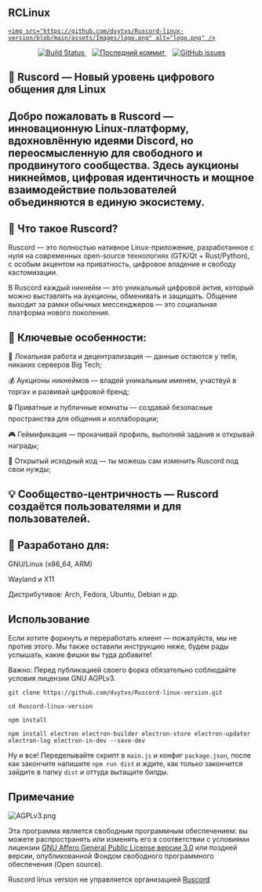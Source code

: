 ## RCLinux
<p align="center">
  <a href="https://github.com/dvytvs/Ruscord-linux-version/.github/images/logo.jpg">

    <img src="https://github.com/dvytvs/Ruscord-linux-version/blob/main/assets/Images/logo.png" alt="logo.png" />
  </a>
</p>
<p align="center">
  <a href="https://github.com/dvytvs/Ruscord-linux-version/actions/workflows/node.js.yml">
    <img src="https://github.com/dvytvs/Ruscord-linux-version/actions/workflows/node.js.yml/badge.svg" alt="Build Status" />
  </a>
  &nbsp;&nbsp;
  <a href="https://github.com/dvytvs/Ruscord-linux-version/commits/main">
  <img src="https://img.shields.io/github/last-commit/dvytvs/Ruscord-linux-version/main" alt="Последний коммит" />
</a>
  &nbsp;&nbsp;
  <a href="https://github.com/dvytvs/Ruscord-linux-version/issues">
    <img src="https://img.shields.io/github/issues/dvytvs/Ruscord-linux-version.svg" alt="GitHub issues" />
  </a>
</p>

## 🐧 Ruscord — Новый уровень цифрового общения для Linux




Добро пожаловать в Ruscord — инновационную Linux-платформу, вдохновлённую идеями Discord, но переосмысленную для свободного и продвинутого сообщества. Здесь аукционы никнеймов, цифровая идентичность и мощное взаимодействие пользователей объединяются в единую экосистему.
------------------------------------------------------------------------------------------

## 🚀 Что такое Ruscord?





Ruscord — это полностью нативное Linux-приложение, разработанное с нуля на современных open-source технологиях (GTK/Qt + Rust/Python), с особым акцентом на приватность, цифровое владение и свободу кастомизации.





В Ruscord каждый никнейм — это уникальный цифровой актив, который можно выставлять на аукционы, обменивать и защищать. Общение выходит за рамки обычных мессенджеров — это социальная платформа нового поколения.



## 🎯 Ключевые особенности:

  🧩 Локальная работа и децентрализация — данные остаются у тебя, никаких серверов Big Tech;

  💰 Аукционы никнеймов — владей уникальным именем, участвуй в торгах и развивай цифровой бренд;

  🔒 Приватные и публичные комнаты — создавай безопасные пространства для общения и коллаборации;

 🎮 Геймификация — прокачивай профиль, выполняй задания и открывай награды;

 🧠 Открытый исходный код — ты можешь сам изменить Ruscord под свои нужды;

 💡 Сообщество-центричность — Ruscord создаётся пользователями и для пользователей.
------------------------------------------------------------------------------------







## 🔧 Разработано для:


  
GNU/Linux (x86_64, ARM)

  
Wayland и X11

  
Дистрибутивов: Arch, Fedora, Ubuntu, Debian и др.



## Использование
Если хотите форкнуть и переработать клиент — пожалуйста, мы не против этого. Мы также оставили инструкцию ниже, будем рады услышать, какие фишки вы туда добавите!

Важно: Перед публикацией своего форка обязательно соблюдайте условия лицензии GNU AGPLv3.

```
git clone https://github.com/dvytvs/Ruscord-linux-version.git

cd Ruscord-linux-version

npm install

npm install electron electron-builder electron-store electron-updater electron-log electron-in-dev --save-dev
```
Ну и все! Переделывайте скрипт в ```main.js``` и конфиг ```package.json```, после как закончите напишите ```npm run dist``` и ждите, как только закончится зайдите в папку ```dist``` и оттуда вытащите билды.


## Примечание
![AGPLv3.png](https://github.com/dvytvs/Ruscord-linux-version/blob/main/.github/images/AGPLv3.png)

Эта программа является свободным программным обеспечением: вы можете распространять или изменять его в соответствии с условиями лицензии [GNU Affero General Public License версии 3.0](https://github.com/dvytvs/Ruscord-linux-version/blob/main/LICENSE) или поздней версии, опубликованной Фондом свободного программного обеспечения (Open source).

Ruscord linux version не управляется организацией [Ruscord](https://www.russcord.ru)
